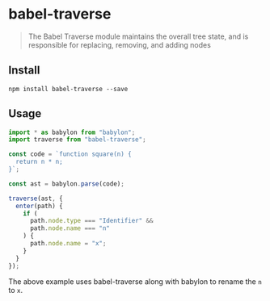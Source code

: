 # babel-traverse
> The Babel Traverse module maintains the overall tree state, and is responsible for replacing, removing, and adding nodes

## Install

```
npm install babel-traverse --save
```

## Usage

```javascript
import * as babylon from "babylon";
import traverse from "babel-traverse";

const code = `function square(n) {
  return n * n;
}`;

const ast = babylon.parse(code);

traverse(ast, {
  enter(path) {
    if (
      path.node.type === "Identifier" &&
      path.node.name === "n"
    ) {
      path.node.name = "x";
    }
  }
});

```

The above example uses babel-traverse along with babylon to rename the `n` to `x`.